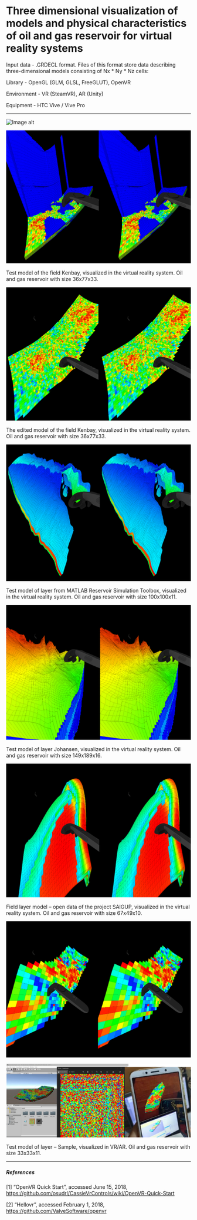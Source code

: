 # **Three dimensional visualization of models and physical characteristics of oil and gas reservoir for virtual reality systems**



Input data - .GRDECL format. Files of this format store data describing three-dimensional models consisting of Nx * Ny * Nz cells:

Library - OpenGL (GLM, GLSL, FreeGLUT), OpenVR

Environment - VR (SteamVR), AR (Unity)

Equipment - HTC Vive / Vive Pro



------


![Image alt](https://github.com/aktumar/2017_OpenGL_VR/blob/master/img/1.gif)



![Image alt](https://github.com/aktumar/2017_OpenGL_VR/blob/master/img/1.png)



Test model of the field Kenbay, visualized in the virtual reality system. Oil and gas reservoir with size 36x77x33.





![Image alt](https://github.com/aktumar/2017_OpenGL_VR/blob/master/img/2.png)



The edited model of the field Kenbay, visualized in the virtual reality system. Oil and gas reservoir with size 36x77x33.





![Image alt](https://github.com/aktumar/2017_OpenGL_VR/blob/master/img/3.png)



Test model of layer from MATLAB Reservoir Simulation Toolbox, visualized in the virtual reality system. Oil and gas reservoir with size 100x100x11.





![Image alt](https://github.com/aktumar/2017_OpenGL_VR/blob/master/img/4.png)



Test model of layer Johansen, visualized in the virtual reality system. Oil and gas reservoir with size 149x189x16.





![Image alt](https://github.com/aktumar/2017_OpenGL_VR/blob/master/img/5.png)



Field layer model – open data of the project SAIGUP, visualized in the virtual reality system. Oil and gas reservoir with size 67x49x10.





![Image alt](https://github.com/aktumar/2017_OpenGL_VR/blob/master/img/6.png)

![Image alt](https://github.com/aktumar/2017_OpenGL_VR/blob/master/img/15.png)



Test model of layer – Sample, visualized in VR/AR. Oil and gas reservoir with size 33x33x11.





------

##### References

[1] “OpenVR Quick Start”, accessed June 15, 2018, https://github.com/osudrl/CassieVrControls/wiki/OpenVR-Quick-Start

[2] “Hellovr”, accessed February 1, 2018, https://github.com/ValveSoftware/openvr
